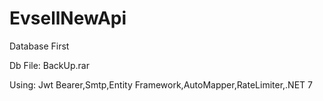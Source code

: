 # EvsellNewApi
Database First

Db File: BackUp.rar

Using: Jwt Bearer,Smtp,Entity Framework,AutoMapper,RateLimiter,.NET 7
